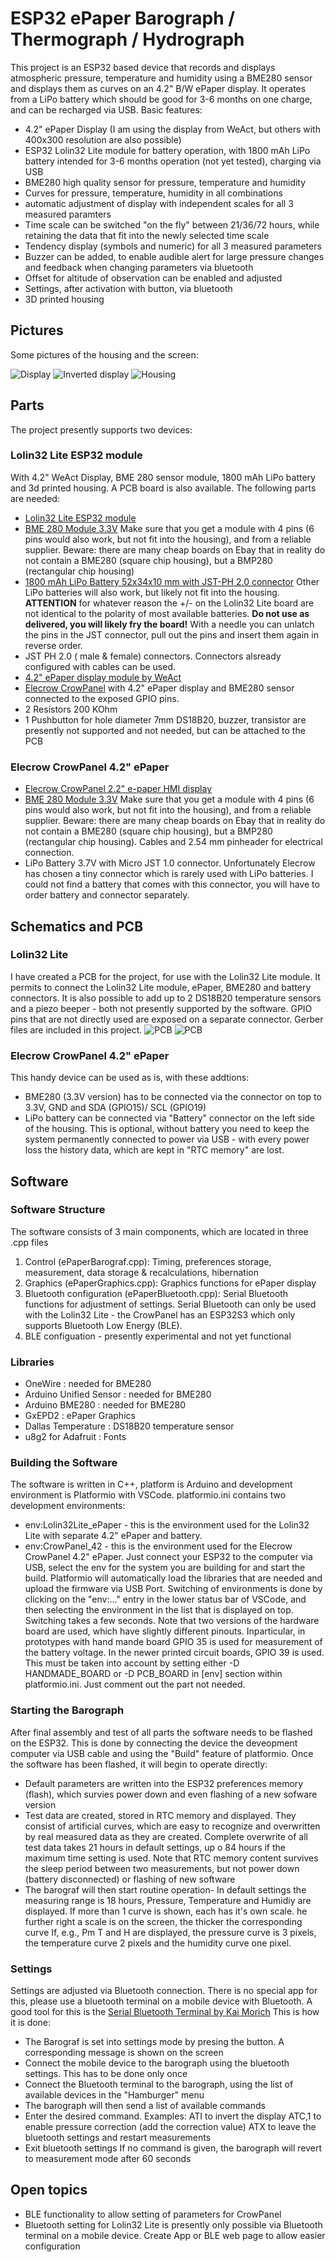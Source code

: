 # ESP32 ePaper Barograph / Thermograph / Hydrograph
This project is an ESP32 based device that records and displays atmospheric pressure, temperature and humidity using a BME280 sensor and displays them as curves on an 4.2" B/W ePaper display. It operates from a LiPo battery which should be good for 3-6 months on one charge, and can be recharged via USB.
Basic features:
- 4.2" ePaper Display (I am using the display from WeAct, but others with 400x300 resolution are also possible)
- ESP32 Lolin32 Lite module for battery operation, with 1800 mAh LiPo battery intended for 3-6 months operation (not yet tested), charging via USB
- BME280 high quality sensor for pressure, temperature and humidity
- Curves for pressure, temperature, humidity in all combinations
- automatic adjustment of display with independent scales for all 3 measured paramters 
- Time scale can be switched "on the fly" between 21/36/72 hours, while retaining the data that fit into the newly selected time scale
- Tendency display (symbols and numeric) for all 3 measured parameters
- Buzzer can be added, to enable audible alert for large pressure changes and feedback when changing parameters via bluetooth
- Offset for altitude of observation can be enabled and adjusted
- Settings, after activation with button, via bluetooth
- 3D printed housing

## Pictures
Some pictures of the housing and the screen:

![Display](https://github.com/88markus88/ESP32_ePaper_Barograph/blob/main/Pictures/Standard%20PT.jpg)
![Inverted display](https://github.com/88markus88/ESP32_ePaper_Barograph/blob/main/Pictures/Inverted%20PTH.jpg)
![Housing](https://github.com/88markus88/ESP32_ePaper_Barograph/blob/main/Pictures/Hoursing.jpg)

## Parts
The project presently supports two devices:
### Lolin32 Lite ESP32 module 
With 4.2" WeAct Display, BME 280 sensor module, 1800 mAh LiPo battery and 3d printed housing. A PCB board is also available.
   The following parts are needed:
   - [Lolin32 Lite ESP32 module](https://www.amazon.de/AZDelivery-LOLIN32-Bluetooth-kompatibel-Arduino/dp/B086V8X2RM/ref=sr_1_1_pp?__mk_de_DE=%C3%85M%C3%85%C5%BD%C3%95%C3%91&crid=2Y27I7AEYM9WX&dib=eyJ2IjoiMSJ9.oNJbRfCZ-fu_vozIfxLCtf3HXLp9I-uPyWlu2nvjfPpeDhkVGGNlZxv5Sz1wx8w9KMfxJls-1ZDVz42O4GHf5jZGgGVwZPdvzvrQdXk0kT_A6RewTc9YMkqjQ3iQTPgM0uivrl79juA1taJghOAjpS3Fwa6kLbrBI_IJpl4o2-8MCH1yzFgi4ckKFVAqtziA.9GUBbFdNLPXHgTDpc1SDFziCLFOkvI_fY1c62FEOx04&dib_tag=se&keywords=Lolin32%2BLite&qid=1738659974&sprefix=lolin32%2Blite%2Caps%2C199&sr=8-1&th=1)
   - [BME 280 Module 3.3V](https://www.amazon.de/s?k=bme280&ref=404_search) Make sure that you get a module with 4 pins (6 pins would also work, but not fit into the housing), and from a reliable supplier. Beware: there are many cheap boards on Ebay that in reality do not contain a BME280 (square chip housing), but a BMP280 (rectangular chip housing)
   - [1800 mAh LiPo Battery 52x34x10 mm with JST-PH 2.0 connector](https://www.ebay.de/itm/255510046348?mkcid=16&mkevt=1&mkrid=707-127634-2357-0&ssspo=yTbngviFSJu&sssrc=4429486&ssuid=nJMJusrNRZS&var=555706977194&widget_ver=artemis&media=COPY) Other LiPo batteries will also work, but likely not fit into the housing. **ATTENTION** for whatever reason the +/- on the Lolin32 Lite board are not identical to the polarity of most available batteries. **Do not use as delivered, you will likely fry the board!** With a needle you can unlatch the pins in the JST connector, pull out the pins and insert them again in reverse order.
   - JST PH 2.0 ( male & female) connectors. Connectors alsready configured with cables can be used.
   - [4.2" ePaper display module by WeAct](https://de.aliexpress.com/w/wholesale-Weact-studio-ePaper-4.2.html?spm=a2g0o.detail.search.0) 
   - [Elecrow CrowPanel](https://www.elecrow.com/wiki/CrowPanel_ESP32_E-paper_4.2-inch_HMI_Display.html?srsltid=AfmBOopLg2lyLTtVUnrafO5OQ8krdLfANDyudeDwoHQay9rsuxcy4Twv) with 4.2" ePaper display and BME280 sensor connected to the exposed GPIO pins.
   - 2 Resistors 200 KOhm
   - 1 Pushbutton for hole diameter 7mm
DS18B20, buzzer, transistor are presently not supported and not needed, but can be attached to the PCB
### Elecrow CrowPanel 4.2" ePaper
  - [Elecrow CrowPanel 2.2" e-paper HMI display](https://m.elecrow.com/pages/shop/product/details?id=207653&srsltid=AfmBOoq9SIdzb9AhMf4R4YTJ9BLrYichk5EBjKeTe6YT30B_DNrccfvo)
  - [BME 280 Module 3.3V](https://www.amazon.de/s?k=bme280&ref=404_search) Make sure that you get a module with 4 pins (6 pins would also work, but not fit into the housing), and from a reliable supplier. Beware: there are many cheap boards on Ebay that in reality do not contain a BME280 (square chip housing), but a BMP280 (rectangular chip housing). Cables and 2.54 mm pinheader for electrical connection.
   - LiPo Battery 3.7V with Micro JST 1.0 connector. Unfortunately Elecrow has chosen a tiny connector which is rarely used with LiPo batteries. I could not find a battery that comes with this connector, you will have to order battery and connector separately.

## Schematics and PCB
### Lolin32 Lite
I have created a PCB for the project, for use with the Lolin32 Lite module. It permits to connect the Lolin32 Lite module, ePaper, BME280 and battery connectors. It is also possible to add up to 2 DS18B20 temperature sensors and a piezo beeper - both not presently supported by the software. GPIO pins that are not directly used are exposed on a separate connector.
Gerber files are included in this project.
![PCB](https://github.com/88markus88/ESP32_ePaper_Barograph/blob/main/PCB/ePaperBarograf_schematic_V0.1.jpg)
![PCB](https://github.com/88markus88/ESP32_ePaper_Barograph/blob/main/PCB/ePaperBarograf_PCB_V0.1.jpg)
### Elecrow CrowPanel 4.2" ePaper
This handy device can be used as is, with these addtions:
- BME280 (3.3V version) has to be connected via the connector on top to 3.3V, GND and SDA (GPIO15)/ SCL (GPIO19)
- LiPo battery can be connected via "Battery" connector on the left side of the housing. This is optional, without battery you need to keep the system permanently connected to power via USB - with every power loss the history data, which are kept in "RTC memory" are lost. 

## Software
### Software Structure
The software consists of 3 main components, which are located in three .cpp files
1. Control (ePaperBarograf.cpp): Timing, preferences storage, measurement, data storage & recalculations, hibernation
2. Graphics (ePaperGraphics.cpp): Graphics functions for ePaper display
3. Bluetooth configuration (ePaperBluetooth.cpp): Serial Bluetooth functions for adjustment of settings. Serial Bluetooth can only be used with the Lolin32 Lite - the CrowPanel has an ESP32S3 which only supports Bluetooth Low Energy (BLE).
4. BLE configuation - presently experimental and not yet functional
### Libraries
- OneWire                  : needed for BME280
- Arduino Unified Sensor   : needed for BME280
- Arduino BME280           : needed for BME280
- GxEPD2                   : ePaper Graphics
- Dallas Temperature       : DS18B20 temperature sensor
- u8g2 for Adafruit        : Fonts
### Building the Software
The software is written in C++, platform is Arduino and development environment is Platformio with VSCode. 
platformio.ini contains two development environments:
- env:Lolin32Lite_ePaper - this is the environment used for the Lolin32 Lite with separate 4.2" ePaper and battery. 
- env:CrowPanel_42 - this is the environment used for the Elecrow CrowPanel 4.2" ePaper.
Just connect your ESP32 to the computer via USB, select the env for the system you are building for and start the build. Platformio will automatically load the libraries that are needed and upload the firmware via USB Port. 
Switching of environments is done by clicking on the "env:..." entry in the lower status bar of VSCode, and then selecting the environment in the list that is displayed on top. Switching takes a few seconds.
Note that two versions of the hardware board are used, which have slightly different pinouts. Inparticular, in prototypes with hand mande board GPIO 35 is used for measurement of the battery voltage. In the newer printed circuit boards, GPIO 39 is used. This must be taken into account by setting either -D HANDMADE_BOARD or -D PCB_BOARD in [env] section within platformio.ini. Just comment out the part not needed.
### Starting the Barograph
After final assembly and test of all parts the software needs to be flashed on the ESP32. This is done by connecting the device the deveopment computer via USB cable and using the "Build" feature of platformio.
Once the software has been flashed, it will begin to operate directly:
- Default parameters are written into the ESP32 preferences memory (flash), which survies power down and even flashing of a new sofware version
- Test data are created, stored in RTC memory and displayed. They consist of artificial curves, which are easy to recognize and overwritten by real measured data as they are created. Complete overwrite of all test data takes 21 hours in default settings, up o 84 hours if the maximum time setting is used. 
Note that RTC memory content survives the sleep period between two measurements, but not power down (battery disconnected) or flashing of new software
- The barograf will then start routine operation- In default settings the measuring range is 18 hours, Pressure, Temperature and Humidiy are displayed. If more than 1 curve is shown, each has it's own scale. he further right a scale is on the screen, the thicker the corresponding curve If, e.g., Pm T and H are displayed, the pressure curve is 3 pixels, the temperature curve 2 pixels and the humidity curve one pixel.
### Settings
Settings are adjusted via Bluetooth connection. There is no special app for this, please use a bluetooth terminal on a mobile device with Bluetooth. A good tool for this is the [Serial Bluetooth Terminal by Kai Morich](https://play.google.com/store/apps/details?id=de.kai_morich.serial_bluetooth_terminal&hl=de)
This is how it is done:
- The Barograf is set into settings mode by presing the button. A corresponding message is shown on the screen
- Connect the mobile device to the barograph using the bluetooth settings. This has to be done only once
- Connect the Bluetooth terminal to the barograph, using the list of available devices in the "Hamburger" menu
- The barograph will then send a list of available commands 
- Enter the desired command. 
Examples: 
ATI to invert the display
ATC,1 to enable pressure correction (add the correction value)
ATX to leave the bluetooth settings and restart measurements
- Exit bluetooth settings 
If no command is given, the barograph will revert to measurement mode after 60 seconds
## Open topics
- BLE functionality to allow setting of parameters for CrowPanel
- Bluetooth setting for Lolin32 Lite is presently only possible via Bluetooth terminal on a mobile device. Create App or BLE web page to allow easier configuration
